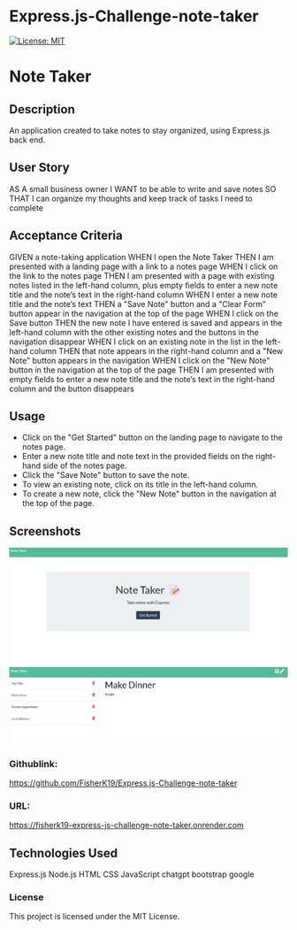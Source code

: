 # Express.js-Challenge-note-taker
[![License: MIT](https://img.shields.io/badge/License-MIT-yellow.svg)](https://opensource.org/licenses/MIT)


<h1>Note Taker </h1>

## Description
An application created to take notes to stay organized, using Express.js back end.

## User Story
AS A small business owner
I WANT to be able to write and save notes
SO THAT I can organize my thoughts and keep track of tasks I need to complete


## Acceptance Criteria
GIVEN a note-taking application
WHEN I open the Note Taker
THEN I am presented with a landing page with a link to a notes page
WHEN I click on the link to the notes page
THEN I am presented with a page with existing notes listed in the left-hand column, plus empty fields to enter a new note title and the note’s text in the right-hand column
WHEN I enter a new note title and the note’s text
THEN a "Save Note" button and a "Clear Form" button appear in the navigation at the top of the page
WHEN I click on the Save button
THEN the new note I have entered is saved and appears in the left-hand column with the other existing notes and the buttons in the navigation disappear
WHEN I click on an existing note in the list in the left-hand column
THEN that note appears in the right-hand column and a "New Note" button appears in the navigation
WHEN I click on the "New Note" button in the navigation at the top of the page
THEN I am presented with empty fields to enter a new note title and the note’s text in the right-hand column and the button disappears

## Usage
- Click on the "Get Started" button on the landing page to navigate to the notes page.
- Enter a new note title and note text in the provided fields on the right-hand side of the notes page.
- Click the "Save Note" button to save the note.
- To view an existing note, click on its title in the left-hand column.
- To create a new note, click the "New Note" button in the navigation at the top of the page.

## Screenshots
![landing page](./public/images/landing%20page.png)
![landing page](./public/images/note%20taker.png)

### Githublink: 
https://github.com/FisherK19/Express.js-Challenge-note-taker

### URL:
https://fisherk19-express-js-challenge-note-taker.onrender.com

## Technologies Used
Express.js
Node.js
HTML
CSS
JavaScript
chatgpt
bootstrap
google

### License
This project is licensed under the MIT License.


